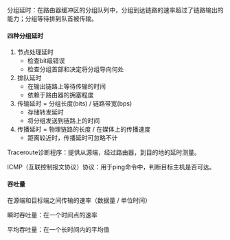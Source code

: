 分组延时：在路由器缓冲区的分组队列中，分组到达链路的速率超过了链路输出的能力；分组等待排到队首被传输。

#### 四种分组延时

1.  节点处理延时
    -   检查bit级错误
    -   检查分组首部和决定将分组导向何处
2.  排队延时
    -   在输出链路上等待传输的时间
    -   依赖于路由器的拥塞程度
3.  传输延时 = 分组长度(bits) / 链路带宽(bps)
    -   存储转发延时
    -   将分组发送到链路上的时间
4.  传播延时 = 物理链路的长度 / 在媒体上的传播速度
    -   距离较近时，传播延时可忽略不计



Traceroute诊断程序：提供从源端，经过路由器，到目的地的延时测量。

ICMP（互联控制报文协议）协议：用于ping命令中，判断目标主机是否可达。



#### 吞吐量

在源端和目标端之间传输的速率（数据量 / 单位时间）

瞬时吞吐量：在一个时间点的速率

平均吞吐量：在一个长时间内的平均值